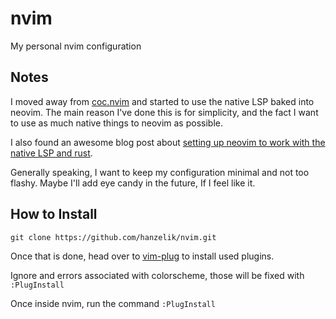 # nvim

My personal nvim configuration

## Notes
I moved away from [coc.nvim](https://github.com/neoclide/coc.nvim) and started to use the native LSP baked into neovim. The main reason I've done this is for simplicity, and the fact I want to use as much native
things to neovim as possible.


I also found an awesome blog post about [setting up neovim to work with the native LSP and rust](https://sharksforarms.dev/posts/neovim-rust/).


Generally speaking, I want to keep my configuration minimal and not too flashy. Maybe I'll add eye candy in
the future, If I feel like it.

## How to Install

```
git clone https://github.com/hanzelik/nvim.git
```

Once that is done, head over to [vim-plug](https://github.com/junegunn/vim-plug) to install used plugins.


Ignore and errors associated with colorscheme, those will be fixed with `:PlugInstall`


Once inside nvim, run the command `:PlugInstall`
